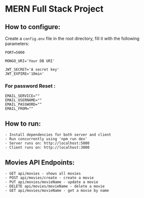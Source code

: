 # MERN Full Stack Project

## How to configure:
Create a `config.env` file in the root directory, fill it with the following parameters:

```
PORT=5000

MONGO_URI='Your DB URI'

JWT_SECRET='A secret key'
JWT_EXPIRE='10min'
```

### For password Reset :
```
EMAIL_SERVICE=""
EMAIL_USERNAME=""
EMAIL_PASSWORD=""
EMAIL_FROM=""
```
## How to run:
```
- Install dependencies for both server and client
- Run concurrently using 'npm run dev'
- Server runs on: http://localhost:5000
- Client runs on: http://localhost:3000
```

## Movies API Endpoints:
```
- GET api/movies - shows all movies
- POST api/movies/create - create a movie
- PUT api/movies/movieName - update a movie
- DELETE api/movies/movieName - delete a movie
- GET api/movies/movieName - get a movie by name
```